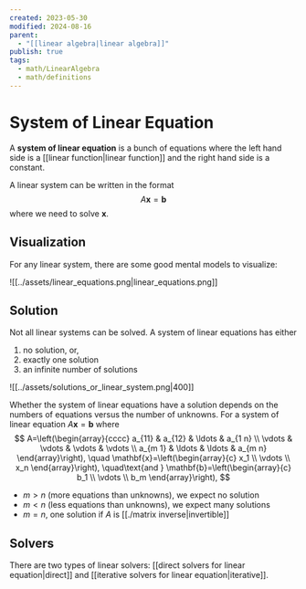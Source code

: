 ```yaml
---
created: 2023-05-30
modified: 2024-08-16
parent:
  - "[[linear algebra|linear algebra]]"
publish: true
tags:
  - math/LinearAlgebra
  - math/definitions
---
```


# System of Linear Equation

A **system of linear equation** is a bunch of equations where the left hand side is a [[linear function|linear function]] and the right hand side is a constant.

A linear system can be written in the format
$$
A \mathbf{x} = \mathbf{b}
$$
where we need to solve $\mathbf{x}$.

## Visualization
For any linear system, there are some good mental models to visualize:

![[../assets/linear_equations.png|linear_equations.png]]

## Solution
Not all linear systems can be solved. A system of linear equations has either
1. no solution, or,
2. exactly one solution
3. an infinite number of solutions

![[../assets/solutions_or_linear_system.png|400]]

Whether the system of linear equations have a solution depends on the numbers of equations versus the number of unknowns. For a system of linear equation $A \mathbf{x} = \mathbf{b}$ where
$$
A=\left(\begin{array}{cccc}
a_{11} & a_{12} & \ldots & a_{1 n} \\
\vdots & \vdots & \vdots & \vdots \\
a_{m 1} & \ldots & \ldots & a_{m n}
\end{array}\right),
\quad \mathbf{x}=\left(\begin{array}{c}
x_1 \\
\vdots \\
x_n
\end{array}\right),
\quad\text{and }
\mathbf{b}=\left(\begin{array}{c}
b_1 \\
\vdots \\
b_m
\end{array}\right),
$$
- $m > n$ (more equations than unknowns), we expect no solution
- $m < n$ (less equations than unknowns), we expect many solutions
- $m = n$, one solution if $A$ is [[./matrix inverse|invertible]]

## Solvers
There are two types of linear solvers: [[direct solvers for linear equation|direct]] and [[iterative solvers for linear equation|iterative]].